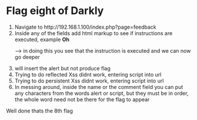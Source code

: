<h1> Flag eight of Darkly </h1>

<ol>

<li> Navigate to http://192.168.1.100/index.php?page=feedback </li>

<li> Inside any of the fields add html markup to see if instructions are executed,  example <b>Oh</b> </li>

--> in doing this you see that the instruction is executed and we can now go deeper

<li> <body onload="alert("it works")"> will insert the alert but not produce flag </li>

<li>Trying to do reflected Xss didnt work,  entering script into url </li>

<li>Trying to do persistent Xss didnt work,  entering script into url </li>

<li>In messing around,  inside the name or the comment field you can put any characters from the words
alert or script,  but they must be in order,  the whole word need not be there for the flag to appear </li>


</ol>

Well done thats the 8th flag